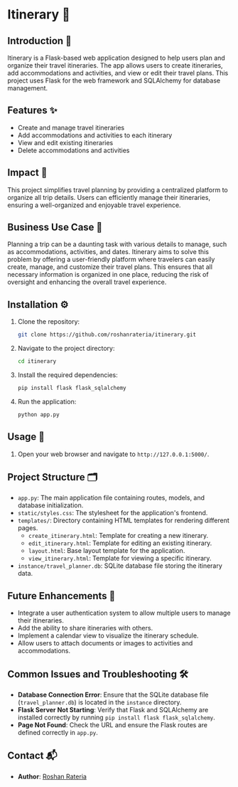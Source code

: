 # Itinerary 🎒

## Introduction 📜
Itinerary is a Flask-based web application designed to help users plan and organize their travel itineraries. The app allows users to create itineraries, add accommodations and activities, and view or edit their travel plans. This project uses Flask for the web framework and SQLAlchemy for database management.

## Features ✨
- Create and manage travel itineraries
- Add accommodations and activities to each itinerary
- View and edit existing itineraries
- Delete accommodations and activities

## Impact 🌟
This project simplifies travel planning by providing a centralized platform to organize all trip details. Users can efficiently manage their itineraries, ensuring a well-organized and enjoyable travel experience.

## Business Use Case 💼
Planning a trip can be a daunting task with various details to manage, such as accommodations, activities, and dates. Itinerary aims to solve this problem by offering a user-friendly platform where travelers can easily create, manage, and customize their travel plans. This ensures that all necessary information is organized in one place, reducing the risk of oversight and enhancing the overall travel experience.

## Installation ⚙️
1. Clone the repository:
   ```sh
   git clone https://github.com/roshanrateria/itinerary.git
   ```
2. Navigate to the project directory:
   ```sh
   cd itinerary
   ```
3. Install the required dependencies:
   ```sh
   pip install flask flask_sqlalchemy
   ```
4. Run the application:
   ```sh
   python app.py
   ```

## Usage 📖
1. Open your web browser and navigate to `http://127.0.0.1:5000/`.

## Project Structure 🗂️
- `app.py`: The main application file containing routes, models, and database initialization.
- `static/styles.css`: The stylesheet for the application's frontend.
- `templates/`: Directory containing HTML templates for rendering different pages.
  - `create_itinerary.html`: Template for creating a new itinerary.
  - `edit_itinerary.html`: Template for editing an existing itinerary.
  - `layout.html`: Base layout template for the application.
  - `view_itinerary.html`: Template for viewing a specific itinerary.
- `instance/travel_planner.db`: SQLite database file storing the itinerary data.

## Future Enhancements 🚀
- Integrate a user authentication system to allow multiple users to manage their itineraries.
- Add the ability to share itineraries with others.
- Implement a calendar view to visualize the itinerary schedule.
- Allow users to attach documents or images to activities and accommodations.

## Common Issues and Troubleshooting 🛠️
- **Database Connection Error**: Ensure that the SQLite database file (`travel_planner.db`) is located in the `instance` directory.
- **Flask Server Not Starting**: Verify that Flask and SQLAlchemy are installed correctly by running `pip install flask flask_sqlalchemy`.
- **Page Not Found**: Check the URL and ensure the Flask routes are defined correctly in `app.py`.


## Contact 📬
- **Author**: [Roshan Rateria](https://github.com/roshanrateria)
